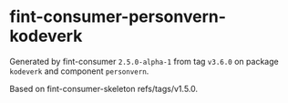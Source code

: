 # fint-consumer-personvern-kodeverk

Generated by fint-consumer `2.5.0-alpha-1` from tag `v3.6.0` on package `kodeverk` and component `personvern`.

Based on fint-consumer-skeleton refs/tags/v1.5.0.

